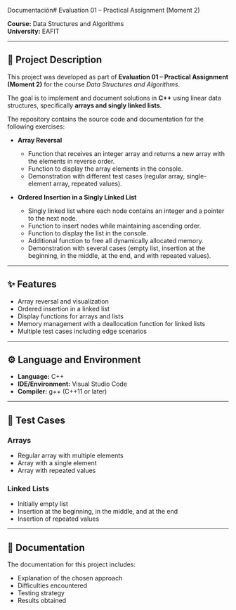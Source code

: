 Documentación# Evaluation 01 – Practical Assignment (Moment 2)

**Course:** Data Structures and Algorithms  
**University:** EAFIT  

---

## 📖 Project Description
This project was developed as part of **Evaluation 01 – Practical Assignment (Moment 2)** for the course *Data Structures and Algorithms*.  

The goal is to implement and document solutions in **C++** using linear data structures, specifically **arrays and singly linked lists**.  

The repository contains the source code and documentation for the following exercises:  

- **Array Reversal**  
  - Function that receives an integer array and returns a new array with the elements in reverse order.  
  - Function to display the array elements in the console.  
  - Demonstration with different test cases (regular array, single-element array, repeated values).  

- **Ordered Insertion in a Singly Linked List**  
  - Singly linked list where each node contains an integer and a pointer to the next node.  
  - Function to insert nodes while maintaining ascending order.  
  - Function to display the list in the console.  
  - Additional function to free all dynamically allocated memory.  
  - Demonstration with several cases (empty list, insertion at the beginning, in the middle, at the end, and with repeated values).  

---

## ✨ Features
- Array reversal and visualization  
- Ordered insertion in a linked list  
- Display functions for arrays and lists  
- Memory management with a deallocation function for linked lists  
- Multiple test cases including edge scenarios  

---

## ⚙️ Language and Environment
- **Language:** C++  
- **IDE/Environment:** Visual Studio Code  
- **Compiler:** g++ (C++11 or later)  

---

## 🧪 Test Cases
### Arrays
- Regular array with multiple elements  
- Array with a single element  
- Array with repeated values  

### Linked Lists
- Initially empty list  
- Insertion at the beginning, in the middle, and at the end  
- Insertion of repeated values  

---

## 📄 Documentation
The documentation for this project includes:  
- Explanation of the chosen approach  
- Difficulties encountered  
- Testing strategy  
- Results obtained  
